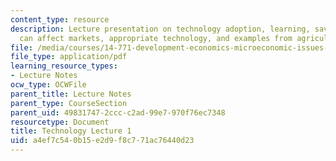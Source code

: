 ```yaml
---
content_type: resource
description: Lecture presentation on technology adoption, learning, savings, how technology
  can affect markets, appropriate technology, and examples from agriculture.
file: /media/courses/14-771-development-economics-microeconomic-issues-and-policy-models-fall-2008/a4ef7c540b15e2d9f8c771ac76440d23_lec15.pdf
file_type: application/pdf
learning_resource_types:
- Lecture Notes
ocw_type: OCWFile
parent_title: Lecture Notes
parent_type: CourseSection
parent_uid: 49831747-2ccc-c2ad-99e7-970f76ec7348
resourcetype: Document
title: Technology Lecture 1
uid: a4ef7c54-0b15-e2d9-f8c7-71ac76440d23
---
```

